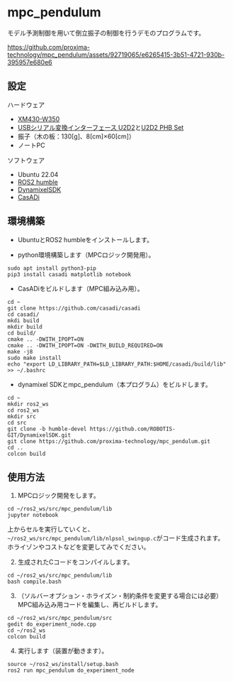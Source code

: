 # mpc_pendulum

モデル予測制御を用いて倒立振子の制御を行うデモのプログラムです。


https://github.com/proxima-technology/mpc_pendulum/assets/92719065/e6265415-3b51-4721-930b-395957e680e6


## 設定
ハードウェア
* [XM430-W350](https://e-shop.robotis.co.jp/product.php?id=44)
* [USBシリアル変換インターフェース U2D2](https://e-shop.robotis.co.jp/product.php?id=190)と[U2D2 PHB Set](https://e-shop.robotis.co.jp/product.php?id=325)
* 振子（木の板：130[g]、8[cm]×60[cm]）
* ノートPC

ソフトウェア
* Ubuntu 22.04
* [ROS2 humble](https://docs.ros.org/en/humble/index.html)
* [DynamixelSDK](https://github.com/ROBOTIS-GIT/DynamixelSDK/tree/humble-devel)
* [CasADi](https://github.com/casadi/casadi)

## 環境構築
* UbuntuとROS2 humbleをインストールします。

* python環境構築します（MPCロジック開発用）。
```
sudo apt install python3-pip
pip3 install casadi matplotlib notebook
```

* CasADiをビルドします（MPC組み込み用）。
```
cd ~
git clone https://github.com/casadi/casadi
cd casadi/
mkdi build
mkdir build
cd build/
cmake .. -DWITH_IPOPT=ON
cmake .. -DWITH_IPOPT=ON -DWITH_BUILD_REQUIRED=ON
make -j8
sudo make install
echo "export LD_LIBRARY_PATH=$LD_LIBRARY_PATH:$HOME/casadi/build/lib" >> ~/.bashrc
```

* dynamixel SDKとmpc_pendulum（本プログラム）をビルドします。
```
cd ~
mkdir ros2_ws
cd ros2_ws
mkdir src
cd src
git clone -b humble-devel https://github.com/ROBOTIS-GIT/DynamixelSDK.git
git clone https://github.com/proxima-technology/mpc_pendulum.git
cd ..
colcon build 
```

## 使用方法
1. MPCロジック開発をします。
```
cd ~/ros2_ws/src/mpc_pendulum/lib
jupyter notebook
```
上からセルを実行していくと、`~/ros2_ws/src/mpc_pendulum/lib/nlpsol_swingup.c`がコード生成されます。
ホライゾンやコストなどを変更してみでください。

2. 生成されたCコードをコンパイルします。
```
cd ~/ros2_ws/src/mpc_pendulum/lib
bash compile.bash
```

3. （ソルバーオプション・ホライズン・制約条件を変更する場合には必要）MPC組み込み用コードを編集し、再ビルドします。
```
cd ~/ros2_ws/src/mpc_pendulum/src
gedit do_experiment_node.cpp
cd ~/ros2_ws
colcon build
```

4. 実行します（装置が動きます）。
```
source ~/ros2_ws/install/setup.bash
ros2 run mpc_pendulum do_experiment_node
```

